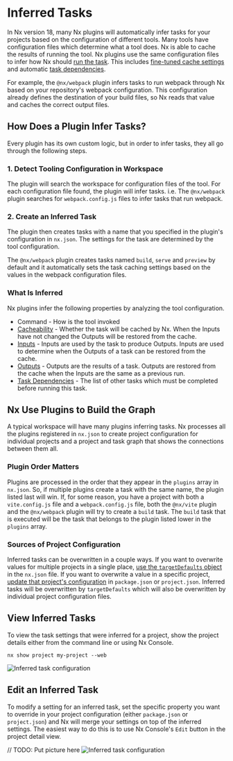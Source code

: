 # Inferred Tasks

In Nx version 18, many Nx plugins will automatically infer tasks for your projects based on the configuration of different tools. Many tools have configuration files which determine what a tool does. Nx is able to cache the results of running the tool. Nx plugins use the same configuration files to infer how Nx should [run the task](/features/run-tasks). This includes [fine-tuned cache settings](/features/cache-task-results) and automatic [task dependencies](/concepts/task-pipeline-configuration).

For example, the `@nx/webpack` plugin infers tasks to run webpack through Nx based on your repository's webpack configuration. This configuration already defines the destination of your build files, so Nx reads that value and caches the correct output files.

## How Does a Plugin Infer Tasks?

Every plugin has its own custom logic, but in order to infer tasks, they all go through the following steps.

### 1. Detect Tooling Configuration in Workspace

The plugin will search the workspace for configuration files of the tool. For each configuration file found, the plugin will infer tasks. i.e. The `@nx/webpack` plugin searches for `webpack.config.js` files to infer tasks that run webpack.

### 2. Create an Inferred Task

The plugin then creates tasks with a name that you specified in the plugin's configuration in `nx.json`. The settings for the task are determined by the tool configuration.

The `@nx/webpack` plugin creates tasks named `build`, `serve` and `preview` by default and it automatically sets the task caching settings based on the values in the webpack configuration files.

### What Is Inferred

Nx plugins infer the following properties by analyzing the tool configuration.

- Command - How is the tool invoked
- [Cacheability](https://nx.dev/concepts/how-caching-works) - Whether the task will be cached by Nx. When the Inputs have not changed the Outputs will be restored from the cache.
- [Inputs](https://nx.dev/recipes/running-tasks/customizing-inputs) - Inputs are used by the task to produce Outputs. Inputs are used to determine when the Outputs of a task can be restored from the cache.
- [Outputs](https://nx.dev/reference/project-configuration#outputs) - Outputs are the results of a task. Outputs are restored from the cache when the Inputs are the same as a previous run.
- [Task Dependencies](https://nx.dev/concepts/task-pipeline-configuration) - The list of other tasks which must be completed before running this task.

## Nx Use Plugins to Build the Graph

A typical workspace will have many plugins inferring tasks. Nx processes all the plugins registered in `nx.json` to create project configuration for individual projects and a project and task graph that shows the connections between them all.

### Plugin Order Matters

Plugins are processed in the order that they appear in the `plugins` array in `nx.json`. So, if multiple plugins create a task with the same name, the plugin listed last will win. If, for some reason, you have a project with both a `vite.config.js` file and a `webpack.config.js` file, both the `@nx/vite` plugin and the `@nx/webpack` plugin will try to create a `build` task. The `build` task that is executed will be the task that belongs to the plugin listed lower in the `plugins` array.

### Sources of Project Configuration

Inferred tasks can be overwritten in a couple ways. If you want to overwrite values for multiple projects in a single place, [use the `targetDefaults` object](/reference/nx-json#target-defaults) in the `nx.json` file. If you want to overwrite a value in a specific project, [update that project's configuration](/reference/project-configuration) in `package.json` or `project.json`. Inferred tasks will be overwritten by `targetDefaults` which will also be overwritten by individual project configuration files.

## View Inferred Tasks

To view the task settings that were inferred for a project, show the project details either from the command line or using Nx Console.

```shell
nx show project my-project --web
```

![Inferred task configuration](/shared/concepts/inferred-task-config.png)

## Edit an Inferred Task

To modify a setting for an inferred task, set the specific property you want to override in your project configuration (either `package.json` or `project.json`) and Nx will merge your settings on top of the inferred settings. The easiest way to do this is to use Nx Console's `Edit` button in the project detail view.

// TODO: Put picture here
![Inferred task configuration](/shared/concepts/inferred-task-config.png)
